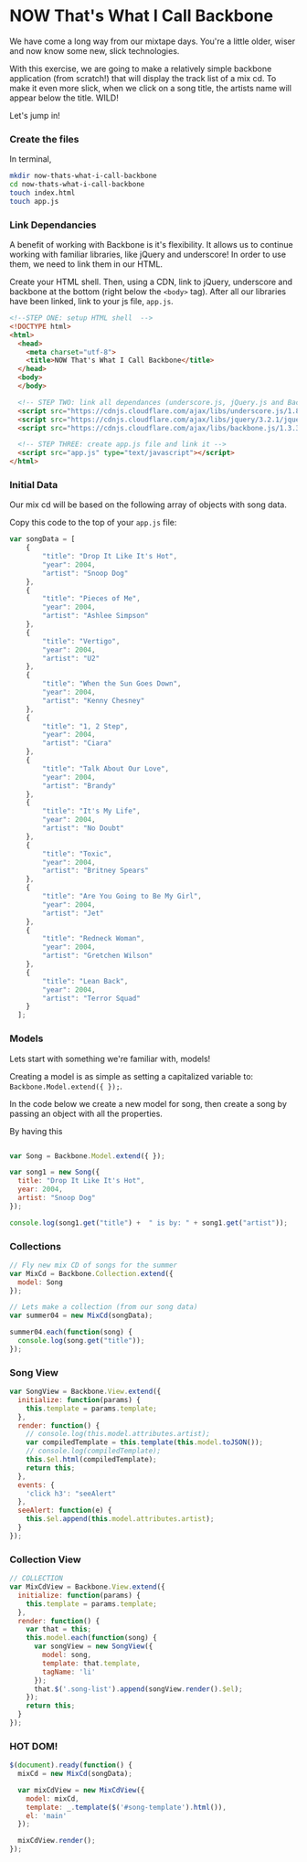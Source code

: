 # NOW That's What I Call Backbone
We have come a long way from our mixtape days. You're a little older, wiser and now know some new, slick technologies.

With this exercise, we are going to make a relatively simple backbone application (from scratch!) that will display the track list of a mix cd. To make it even more slick, when we click on a song title, the artists name will appear below the title. WILD!

Let's jump in!


### Create the files
In terminal,
```Bash
mkdir now-thats-what-i-call-backbone
cd now-thats-what-i-call-backbone
touch index.html
touch app.js
```

### Link Dependancies
A benefit of working with Backbone is it's flexibility. It allows us to continue working with familiar libraries, like jQuery and underscore! In order to use them, we need to link them in our HTML.

Create your HTML shell. Then, using a CDN, link to jQuery, underscore and backbone at the bottom (right below the ``<body>`` tag).
After all our libraries have been linked, link to your js file, ``app.js``.

```html
<!--STEP ONE: setup HTML shell  -->
<!DOCTYPE html>
<html>
  <head>
    <meta charset="utf-8">
    <title>NOW That's What I Call Backbone</title>
  </head>
  <body>
  </body>

  <!-- STEP TWO: link all dependances (underscore.js, jQuery.js and Backbone.js) -->
  <script src="https://cdnjs.cloudflare.com/ajax/libs/underscore.js/1.8.3/underscore.js" type="text/javascript"></script>
  <script src="https://cdnjs.cloudflare.com/ajax/libs/jquery/3.2.1/jquery.js" type="text/javascript"></script>
  <script src="https://cdnjs.cloudflare.com/ajax/libs/backbone.js/1.3.3/backbone.js" type="text/javascript"></script>

  <!-- STEP THREE: create app.js file and link it -->
  <script src="app.js" type="text/javascript"></script>
</html>
```


### Initial Data
Our mix cd will be based on the following array of objects with song data.

Copy this code to the top of your ``app.js`` file:
```JavaScript
var songData = [
    {
        "title": "Drop It Like It's Hot",
        "year": 2004,
        "artist": "Snoop Dog"
    },
    {
        "title": "Pieces of Me",
        "year": 2004,
        "artist": "Ashlee Simpson"
    },
    {
        "title": "Vertigo",
        "year": 2004,
        "artist": "U2"
    },
    {
        "title": "When the Sun Goes Down",
        "year": 2004,
        "artist": "Kenny Chesney"
    },
    {
        "title": "1, 2 Step",
        "year": 2004,
        "artist": "Ciara"
    },
    {
        "title": "Talk About Our Love",
        "year": 2004,
        "artist": "Brandy"
    },
    {
        "title": "It's My Life",
        "year": 2004,
        "artist": "No Doubt"
    },
    {
        "title": "Toxic",
        "year": 2004,
        "artist": "Britney Spears"
    },
    {
        "title": "Are You Going to Be My Girl",
        "year": 2004,
        "artist": "Jet"
    },
    {
        "title": "Redneck Woman",
        "year": 2004,
        "artist": "Gretchen Wilson"
    },
    {
        "title": "Lean Back",
        "year": 2004,
        "artist": "Terror Squad"
    }
  ];
```


### Models
Lets start with something we're familiar with, models!

Creating a model is as simple as setting a capitalized variable to: ``Backbone.Model.extend({ });``.

In the code below we create a new model for song, then create a song by passing an object with all the properties.

By having this
```javascript

var Song = Backbone.Model.extend({ });

var song1 = new Song({
  title: "Drop It Like It's Hot",
  year: 2004,
  artist: "Snoop Dog"
});

console.log(song1.get("title") +  " is by: " + song1.get("artist"));

```


### Collections


```javascript
// Fly new mix CD of songs for the summer
var MixCd = Backbone.Collection.extend({
  model: Song
});

// Lets make a collection (from our song data)
var summer04 = new MixCd(songData);

summer04.each(function(song) {
  console.log(song.get("title"));
});
```





### Song View

```javascript
var SongView = Backbone.View.extend({
  initialize: function(params) {
    this.template = params.template;
  },
  render: function() {
    // console.log(this.model.attributes.artist);
    var compiledTemplate = this.template(this.model.toJSON());
    // console.log(compiledTemplate);
    this.$el.html(compiledTemplate);
    return this;
  },
  events: {
    'click h3': "seeAlert"
  },
  seeAlert: function(e) {
    this.$el.append(this.model.attributes.artist);
  }
});
```




### Collection View

```javascript
// COLLECTION
var MixCdView = Backbone.View.extend({
  initialize: function(params) {
    this.template = params.template;
  },
  render: function() {
    var that = this;
    this.model.each(function(song) {
      var songView = new SongView({
        model: song,
        template: that.template,
        tagName: 'li'
      });
      that.$('.song-list').append(songView.render().$el);
    });
    return this;
  }
});

```




### HOT DOM!

```javascript
$(document).ready(function() {
  mixCd = new MixCd(songData);

  var mixCdView = new MixCdView({
    model: mixCd,
    template: _.template($('#song-template').html()),
    el: 'main'
  });

  mixCdView.render();
});
```

